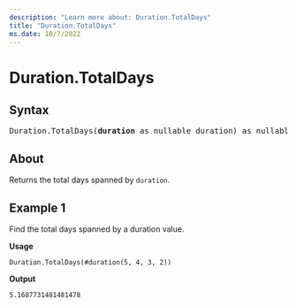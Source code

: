 ```yaml
---
description: "Learn more about: Duration.TotalDays"
title: "Duration.TotalDays"
ms.date: 10/7/2022
---
```

# Duration.TotalDays

## Syntax

<pre>
Duration.TotalDays(<b>duration</b> as nullable duration) as nullable number
</pre>

## About

Returns the total days spanned by `duration`.

## Example 1

Find the total days spanned by a duration value.

**Usage**

```powerquery-m
Duration.TotalDays(#duration(5, 4, 3, 2))
```

**Output**

`5.1687731481481478`
